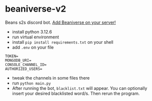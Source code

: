 # beaniverse-v2
Beans s2s discord bot. [Add Beaniverse on your server!](https://discord.com/oauth2/authorize?client_id=992874324996399196&scope=bot&permissions=8)

- install python 3.12.6
- run virtual environment
- install `pip install requirements.txt` on your shell
- add `.env` on your file
```
TOKEN=
MONGODB_URI=
CONSOLE_CHANNEL_ID=
AUTHORIZED_USERS=
```
- tweak the channels in some files there
- run `python main.py`
- After running the bot, `blacklist.txt` will appear. You can optionally insert your desired blacklisted word/s. Then rerun the program.
